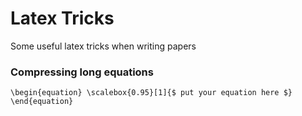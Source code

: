 # Latex Tricks
Some useful latex tricks when writing papers

### Compressing long equations
`
\begin{equation}
\scalebox{0.95}[1]{$ put your equation here $}
\end{equation}
`


